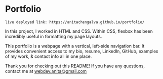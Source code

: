 # Portfolio

    live deployed link: https://anitachengalva.github.io/portfolio/

In this project, I worked in HTML and CSS.
Within CSS, flexbox has been incredibly useful in formatting my page layouts.

This portfolio is a webpage with a vertical, left-side navigation bar.
It provides convenient access to my bio, resume, LinkedIn, GitHub, examples of my work, & contact info all in one place.

<!-- screenshots -->

Thank you for checking out this README! If you have any questions, contact me at 
webdev.anita@gmail.com
